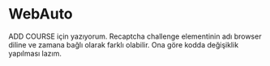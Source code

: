 # WebAuto
ADD COURSE için yazıyorum. Recaptcha challenge elementinin adı browser diline ve zamana bağlı olarak farklı olabilir. Ona göre kodda değişiklik yapılması lazım.
